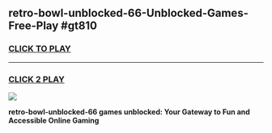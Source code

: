 
## retro-bowl-unblocked-66-Unblocked-Games-Free-Play #gt810
<h3>
<a href="https://us.freeplayer.one?title=retro-bowl-unblocked-66&ref=9M">CLICK TO PLAY</a></h3>
<hr>

<h3>
<a href="https://us.freeplayer.one?title=retro-bowl-unblocked-66&ref=9M">CLICK 2 PLAY</a>
  
</h3>

<a href="https://us.freeplayer.one?title=retro-bowl-unblocked-66&ref=9M"><img src="https://clearcache.store/games.png"></a>


**retro-bowl-unblocked-66 games unblocked: Your Gateway to Fun and Accessible Online Gaming**
